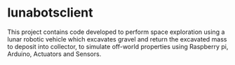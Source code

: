 # lunabotsclient
This project contains code developed to perform space exploration using a lunar robotic vehicle which excavates gravel and return the excavated mass to deposit into collector, to simulate off-world properties using Raspberry pi, Arduino, Actuators and Sensors.
